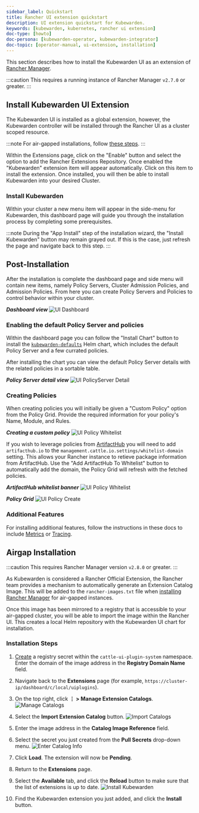 ```yaml
---
sidebar_label: Quickstart
title: Rancher UI extension quickstart
description: UI extension quickstart for Kubewarden.
keywords: [kubewarden, kubernetes, rancher ui extension]
doc-type: [howto]
doc-persona: [kubewarden-operator, kubewarden-integrator]
doc-topic: [operator-manual, ui-extension, installation]
---
```


This section describes how to install the Kubewarden UI as an extension of [Rancher Manager](https://github.com/rancher/rancher).

:::caution
This requires a running instance of Rancher Manager `v2.7.0` or greater.
:::

## Install Kubewarden UI Extension

The Kubewarden UI is installed as a global extension, however, the Kubewarden controller will be installed through the Rancher UI as a cluster scoped resource.

:::note
For air-gapped installations, follow [these steps](#airgap-installation).
:::

Within the Extensions page, click on the "Enable" button and select the option to add the Rancher Extensions Repository.
Once enabled the "Kubewarden" extension item will appear automatically. 
Click on this item to install the extension. 
Once installed, you will then be able to install Kubewarden into your desired Cluster.

### Install Kubewarden

Within your cluster a new menu item will appear in the side-menu for Kubewarden, this dashboard page will guide you through the installation process by completing some prerequisites.

:::note
During the "App Install" step of the installation wizard, the "Install Kubewarden" button may remain grayed out. If this is the case, just refresh the page and navigate back to this step. 
:::

## Post-Installation

After the installation is complete the dashboard page and side menu will contain new items, namely Policy Servers, Cluster Admission Policies, and Admission Policies. From here you can create Policy Servers and Policies to control behavior within your cluster.

___Dashboard view___
![UI Dashboard](/img/ui_dashboard.png)

### Enabling the default Policy Server and policies

Within the dashboard page you can follow the "Install Chart" button to install the [`kubewarden-defaults`](https://github.com/kubewarden/helm-charts/tree/main/charts/kubewarden-defaults) Helm chart, which includes the default Policy Server and a few currated policies.

After installing the chart you can view the default Policy Server details with the related policies in a sortable table.  

___Policy Server detail view___
![UI PolicyServer Detail](/img/ui_policyserver_detail.png)

### Creating Policies

When creating policies you will initially be given a "Custom Policy" option from the Policy Grid. Provide the required information for your policy's Name, Module, and Rules.

___Creating a custom policy___ 
![UI Policy Whitelist](/img/ui_policy_custom.png)

If you wish to leverage policies from [ArtifactHub](https://artifacthub.io/packages/search?kind=13) you will need to add `artifacthub.io` to the `management.cattle.io.settings/whitelist-domain` setting. This allows your Rancher instance to retieve package information from ArtifactHub. Use the "Add ArtifactHub To Whitelist" button to automatically add the domain, the Policy Grid will refresh with the fetched policies.  

___ArtifactHub whitelist banner___ 
![UI Policy Whitelist](/img/ui_policy_whitelist.png)

___Policy Grid___
![UI Policy Create](/img/ui_policy_create.png)


### Additional Features

For installing additional features, follow the instructions in these docs to include [Metrics](./02-metrics.md) or [Tracing](./03-tracing.md).

## Airgap Installation

:::caution
This requires Rancher Manager version `v2.8.0` or greater.
:::

As Kubewarden is considered a Rancher Official Extension, the Rancher team provides a mechanism to automatically generate an Extension Catalog Image.
This will be added to the `rancher-images.txt` file when [installing Rancher Manager](https://ranchermanager.docs.rancher.com/getting-started/installation-and-upgrade/other-installation-methods/air-gapped-helm-cli-install/publish-images#1-find-the-required-assets-for-your-rancher-version) for air-gapped instances.

Once this image has been mirrored to a registry that is accessible to your air-gapped cluster, you will be able to import the image within the Rancher UI.
This creates a local Helm repository with the Kubewarden UI chart for installation.

### Installation Steps

1. [Create](https://ranchermanager.docs.rancher.com/how-to-guides/new-user-guides/kubernetes-resources-setup/secrets) a registry secret within the `cattle-ui-plugin-system` namespace. Enter the domain of the image address in the **Registry Domain Name** field.

1. Navigate back to the **Extensions** page (for example, `https://cluster-ip/dashboard/c/local/uiplugins`).

1. On the top right, click **⋮ > Manage Extension Catalogs**.
![Manage Catalogs](/img/ui_airgap_01.png)

1. Select the **Import Extension Catalog** button.
![Import Catalogs](/img/ui_airgap_02.png)

1. Enter the image address in the **Catalog Image Reference** field.

1. Select the secret you just created from the **Pull Secrets** drop-down menu.
![Enter Catalog Info](/img/ui_airgap_03.png)

1. Click **Load**. The extension will now be **Pending**.

1. Return to the **Extensions** page.

1. Select the **Available** tab, and click the **Reload** button to make sure that the list of extensions is up to date.
![Install Kubewarden](/img/ui_airgap_04.png)

1. Find the Kubewarden extension you just added, and click the **Install** button.

